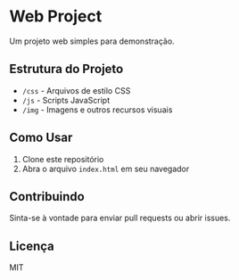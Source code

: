 # Web Project

Um projeto web simples para demonstração.

## Estrutura do Projeto

- `/css` - Arquivos de estilo CSS
- `/js` - Scripts JavaScript
- `/img` - Imagens e outros recursos visuais

## Como Usar

1. Clone este repositório
2. Abra o arquivo `index.html` em seu navegador

## Contribuindo

Sinta-se à vontade para enviar pull requests ou abrir issues.

## Licença

MIT